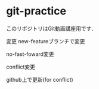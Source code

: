 # git-practice
このリポジトリはGit動画講座用です．

変更
new-featureブランチで変更

no-fast-foward変更


conflict変更


github上で更新(for conflict)
